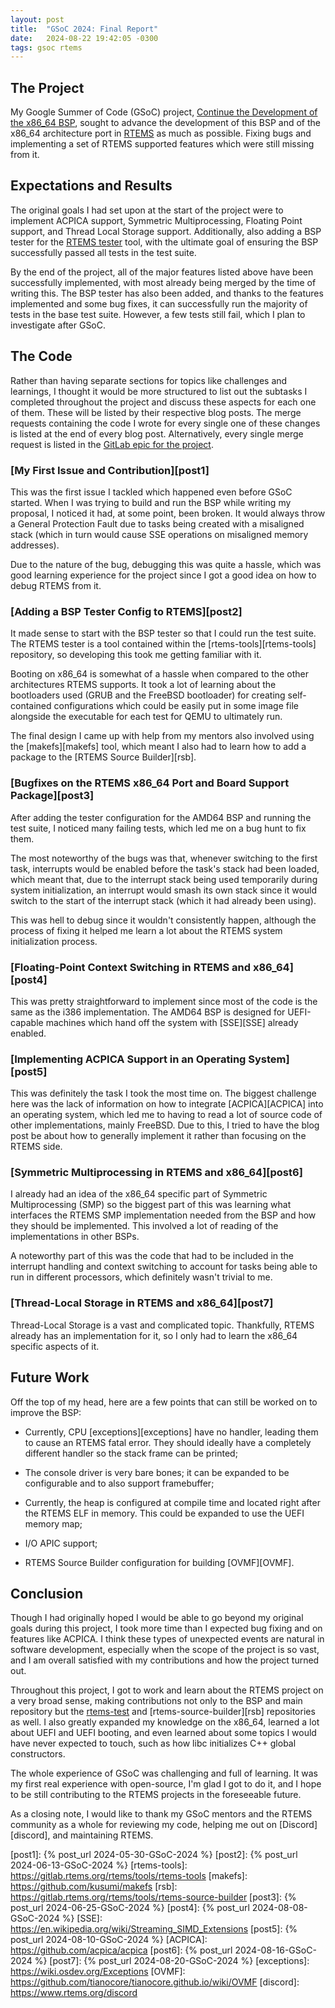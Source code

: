 ```yaml
---
layout: post
title:  "GSoC 2024: Final Report"
date:   2024-08-22 19:42:05 -0300
tags: gsoc rtems
---
```

## The Project

My Google Summer of Code (GSoC) project, [Continue the Development of the x86_64 BSP][project], sought to advance the development of this BSP and of the x86_64 architecture port in [RTEMS][] as much as possible. Fixing bugs and implementing a set of RTEMS supported features which were still missing from it.

## Expectations and Results

The original goals I had set upon at the start of the project were to implement ACPICA support, Symmetric Multiprocessing, Floating Point support, and Thread Local Storage support. Additionally, also adding a BSP tester for the [RTEMS tester][rtems-test] tool, with the ultimate goal of ensuring the BSP successfully passed all tests in the test suite.

By the end of the project, all of the major features listed above have been successfully implemented, with most already being merged by the time of writing this. The BSP tester has also been added, and thanks to the features implemented and some bug fixes, it can successfully run the majority of tests in the base test suite. However, a few tests still fail, which I plan to investigate after GSoC.

## The Code

Rather than having separate sections for topics like challenges and learnings, I thought it would be more structured to list out the subtasks I completed throughout the project and discuss these aspects for each one of them. These will be listed by their respective blog posts. The merge requests containing the code I wrote for every single one of these changes is listed at the end of every blog post. Alternatively, every single merge request is listed in the [GitLab epic for the project][epic].

### [My First Issue and Contribution][post1]

This was the first issue I tackled which happened even before GSoC started. When I was trying to build and run the BSP while writing my proposal, I noticed it had, at some point, been broken. It would always throw a General Protection Fault due to tasks being created with a misaligned stack (which in turn would cause SSE operations on misaligned memory addresses).

Due to the nature of the bug, debugging this was quite a hassle, which was good learning experience for the project since I got a good idea on how to debug RTEMS from it.

### [Adding a BSP Tester Config to RTEMS][post2]

It made sense to start with the BSP tester so that I could run the test suite. The RTEMS tester is a tool contained within the [rtems-tools][rtems-tools] repository, so developing this took me getting familiar with it.

Booting on x86_64 is somewhat of a hassle when compared to the other architectures RTEMS supports. It took a lot of learning about the bootloaders used (GRUB and the FreeBSD bootloader) for creating self-contained configurations which could be easily put in some image file alongside the executable for each test for QEMU to ultimately run.

The final design I came up with help from my mentors also involved using the [makefs][makefs] tool, which meant I also had to learn how to add a package to the [RTEMS Source Builder][rsb].

### [Bugfixes on the RTEMS x86_64 Port and Board Support Package][post3]

After adding the tester configuration for the AMD64 BSP and running the test suite, I noticed many failing tests, which led me on a bug hunt to fix them.

The most noteworthy of the bugs was that, whenever switching to the first task, interrupts would be enabled before the task's stack had been loaded, which meant that, due to the interrupt stack being used temporarily during system initialization, an interrupt would smash its own stack since it would switch to the start of the interrupt stack (which it had already been using).

This was hell to debug since it wouldn't consistently happen, although the process of fixing it helped me learn a lot about the RTEMS system initialization process.

### [Floating-Point Context Switching in RTEMS and x86_64][post4]

This was pretty straightforward to implement since most of the code is the same as the i386 implementation. The AMD64 BSP is designed for UEFI-capable machines which hand off the system with [SSE][SSE] already enabled.

### [Implementing ACPICA Support in an Operating System][post5]

This was definitely the task I took the most time on. The biggest challenge here was the lack of information on how to integrate [ACPICA][ACPICA] into an operating system, which led me to having to read a lot of source code of other implementations, mainly FreeBSD. Due to this, I tried to have the blog post be about how to generally implement it rather than focusing on the RTEMS side.

### [Symmetric Multiprocessing in RTEMS and x86_64][post6]

I already had an idea of the x86_64 specific part of Symmetric Multiprocessing (SMP) so the biggest part of this was learning what interfaces the RTEMS SMP implementation needed from the BSP and how they should be implemented. This involved a lot of reading of the implementations in other BSPs.

A noteworthy part of this was the code that had to be included in the interrupt handling and context switching to account for tasks being able to run in different processors, which definitely wasn't trivial to me.

### [Thread-Local Storage in RTEMS and x86_64][post7]

Thread-Local Storage is a vast and complicated topic. Thankfully, RTEMS already has an implementation for it, so I only had to learn the x86_64 specific aspects of it.

## Future Work

Off the top of my head, here are a few points that can still be worked on to improve the BSP:

- Currently, CPU [exceptions][exceptions] have no handler, leading them to cause an RTEMS fatal error. They should ideally have a completely different handler so the stack frame can be printed;

- The console driver is very bare bones; it can be expanded to be configurable and to also support framebuffer;

- Currently, the heap is configured at compile time and located right after the RTEMS ELF in memory. This could be expanded to use the UEFI memory map;

- I/O APIC support;

- RTEMS Source Builder configuration for building [OVMF][OVMF].

## Conclusion

Though I had originally hoped I would be able to go beyond my original goals during this project, I took more time than I expected bug fixing and on features like ACPICA. I think these types of unexpected events are natural in software development, especially when the scope of the project is so vast, and I am overall satisfied with my contributions and how the project turned out.

Throughout this project, I got to work and learn about the RTEMS project on a very broad sense, making contributions not only to the BSP and main repository but the [rtems-test][rtems-test] and [rtems-source-builder][rsb] repositories as well. I also greatly expanded my knowledge on the x86_64, learned a lot about UEFI and UEFI booting, and even learned about some topics I would have never expected to touch, such as how libc initializes C++ global constructors.

The whole experience of GSoC was challenging and full of learning. It was my first real experience with open-source, I'm glad I got to do it, and I hope to be still contributing to the RTEMS projects in the foreseeable future.

As a closing note, I would like to thank my GSoC mentors and the RTEMS community as a whole for reviewing my code, helping me out on [Discord][discord], and maintaining RTEMS.

[AMD64]: https://docs.rtems.org/branches/master/user/bsps/bsps-x86_64.html#amd64
[BSP]: https://docs.rtems.org/branches/master/user/bsps/index.html
[commit]: https://gitlab.rtems.org/rtems/rtos/rtems/-/commit/bf53ff2de2c2dab5b3e2186eac5310e78b38e413
[RTEMS]: https://gitlab.rtems.org/rtems/rtos/rtems
[project]: https://summerofcode.withgoogle.com/programs/2024/projects/XP3ZBIi7
[epic]: https://gitlab.rtems.org/groups/rtems/-/epics/5
[rtems-test]: https://docs.rtems.org/branches/master/user/tools/tester.html
[post1]: {% post_url 2024-05-30-GSoC-2024 %}
[post2]: {% post_url 2024-06-13-GSoC-2024 %}
[rtems-tools]: https://gitlab.rtems.org/rtems/tools/rtems-tools
[makefs]: https://github.com/kusumi/makefs
[rsb]: https://gitlab.rtems.org/rtems/tools/rtems-source-builder
[post3]: {% post_url 2024-06-25-GSoC-2024 %}
[post4]: {% post_url 2024-08-08-GSoC-2024 %}
[SSE]: https://en.wikipedia.org/wiki/Streaming_SIMD_Extensions
[post5]: {% post_url 2024-08-10-GSoC-2024 %}
[ACPICA]: https://github.com/acpica/acpica
[post6]: {% post_url 2024-08-16-GSoC-2024 %}
[post7]: {% post_url 2024-08-20-GSoC-2024 %}
[exceptions]: https://wiki.osdev.org/Exceptions
[OVMF]: https://github.com/tianocore/tianocore.github.io/wiki/OVMF
[discord]: https://www.rtems.org/discord